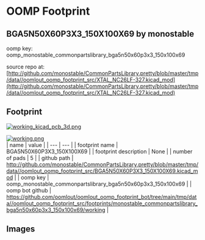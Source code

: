 # OOMP Footprint  
## BGA5N50X60P3X3_150X100X69  by monostable  
  
oomp key: oomp_monostable_commonpartslibrary_bga5n50x60p3x3_150x100x69  
  
source repo at: [http://github.com/monostable/CommonPartsLibrary.pretty/blob/master/tmp/data//oomlout_oomp_footprint_src/XTAL_NC26LF-327.kicad_mod](http://github.com/monostable/CommonPartsLibrary.pretty/blob/master/tmp/data//oomlout_oomp_footprint_src/XTAL_NC26LF-327.kicad_mod)  
## Footprint  
  
[![working_kicad_pcb_3d.png](working_kicad_pcb_3d_600.png)](working_kicad_pcb_3d.png)  
  
[![working.png](working_600.png)](working.png)  
| name | value | 
| --- | --- | 
| footprint name | BGA5N50X60P3X3_150X100X69 | 
| footprint description | None | 
| number of pads | 5 | 
| github path | http://github.com/monostable/CommonPartsLibrary.pretty/blob/master/tmp/data//oomlout_oomp_footprint_src/BGA5N50X60P3X3_150X100X69.kicad_mod | 
| oomp key | oomp_monostable_commonpartslibrary_bga5n50x60p3x3_150x100x69 | 
| oomp bot github | https://github.com/oomlout/oomlout_oomp_footprint_bot/tree/main/tmp/data//oomlout_oomp_footprint_src/footprints/monostable_commonpartslibrary_bga5n50x60p3x3_150x100x69/working | 
## Images  
